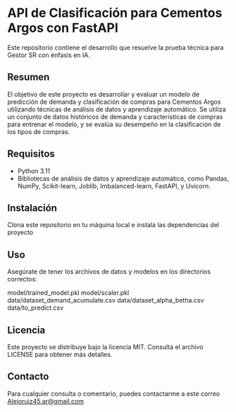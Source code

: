 # API de Clasificación para Cementos Argos con FastAPI

Este repositorio contiene el desarrollo que resuelve la prueba técnica para Gestor SR con énfasis en IA.

## Resumen

El objetivo de este proyecto es desarrollar y evaluar un modelo de predicción de demanda y clasificación de compras para Cementos Argos utilizando técnicas de análisis de datos y aprendizaje automático. Se utiliza un conjunto de datos históricos de demanda y características de compras para entrenar el modelo, y se evalúa su desempeño en la clasificación de los tipos de compras.

## Requisitos

- Python 3.11
- Bibliotecas de análisis de datos y aprendizaje automático, como Pandas, NumPy, Scikit-learn, Joblib, Imbalanced-learn, FastAPI, y Uvicorn.

## Instalación

Clona este repositorio en tu máquina local e instala las dependencias del proyecto

## Uso

Asegúrate de tener los archivos de datos y modelos en los directorios correctos:

model/trained_model.pkl
model/scaler.pkl
data/dataset_demand_acumulate.csv
data/dataset_alpha_betha.csv
data/to_predict.csv

## Licencia
Este proyecto se distribuye bajo la licencia MIT. Consulta el archivo LICENSE para obtener más detalles.

## Contacto
Para cualquier consulta o comentario, puedes contactarme a este correo Alejoruiz45.ar@gmail.com
